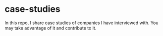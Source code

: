 # case-studies

In this repo, I share case studies of companies I have interviewed with. You may take advantage of it and contribute to it.
